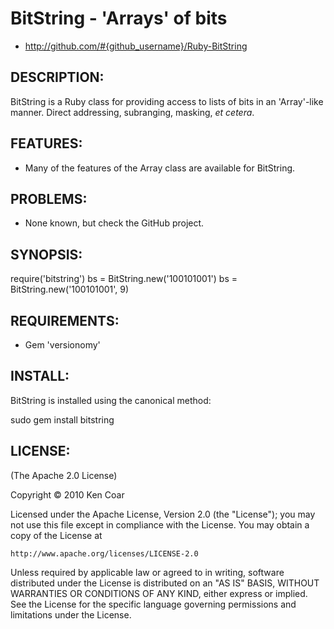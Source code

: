 # BitString - 'Arrays' of bits

* http://github.com/#{github_username}/Ruby-BitString

## DESCRIPTION:

BitString is a Ruby class for providing access to lists of bits in
an 'Array'-like manner.  Direct addressing, subranging, masking,
_et cetera_.


## FEATURES:

* Many of the features of the Array class are available for BitString.

## PROBLEMS:

* None known, but check the GitHub project.

## SYNOPSIS:

  require('bitstring')
  bs = BitString.new('100101001')
  bs = BitString.new('100101001', 9)

## REQUIREMENTS:

* Gem 'versionomy'

## INSTALL:

BitString is installed using the canonical method:

  sudo gem install bitstring

## LICENSE:

(The Apache 2.0 License)

Copyright © 2010 Ken Coar

Licensed under the Apache License, Version 2.0 (the "License"); you
may not use this file except in compliance with the License. You may
obtain a copy of the License at

    http://www.apache.org/licenses/LICENSE-2.0

Unless required by applicable law or agreed to in writing, software
distributed under the License is distributed on an "AS IS" BASIS,
WITHOUT WARRANTIES OR CONDITIONS OF ANY KIND, either express or
implied. See the License for the specific language governing
permissions and limitations under the License.
